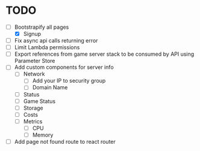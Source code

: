 # TODO

- [ ] Bootstrapify all pages
  - [x] Signup
- [ ] Fix async api calls returning error
- [ ] Limit Lambda permissions
- [ ] Export references from game server stack to be consumed by API using Parameter Store
- [ ] Add custom components for server info
  - [ ] Network
    - [ ] Add your IP to security group
    - [ ] Domain Name
  - [ ] Status
  - [ ] Game Status
  - [ ] Storage
  - [ ] Costs
  - [ ] Metrics
    - [ ] CPU
    - [ ] Memory
- [ ] Add page not found route to react router
